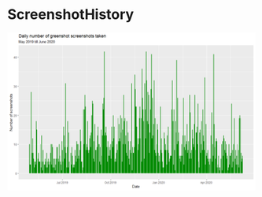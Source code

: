 # ScreenshotHistory

![ss](https://github.com/Michiel-Vanslambrouck/ScreenshotHistory/blob/master/greenshothistory.png?raw=True)
